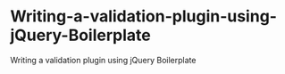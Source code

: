 # Writing-a-validation-plugin-using-jQuery-Boilerplate
Writing a validation plugin using jQuery Boilerplate
